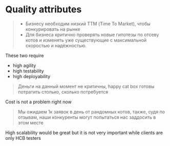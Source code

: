 # Quality attributes

> - Бизнесу необходим низкий ТТМ (Time To Market), чтобы конкурировать на рынке
> - Для бизнеса критично проверять новые гипотезы по отсеву котов и изменять уже существующие с максимальной скоростью и надёжностью.

These two require

- high agility
- high testability
- high deployability

> Деньги на данный момент не критичны, happy cat box готовы потратить столько, сколько потребуется

Cost is not a problem right now

> Мы ожидаем 1к заявок в день от рандомных котов, также, судя по отзывам, наши конкуренты могут попытаться нас заддосить в этом месте

High scalability would be great but it is not very important while clients are only HCB testers
